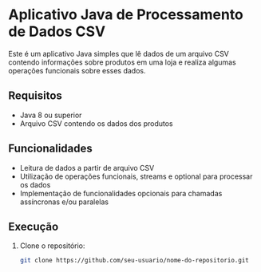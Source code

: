 # Aplicativo Java de Processamento de Dados CSV

Este é um aplicativo Java simples que lê dados de um arquivo CSV contendo informações sobre produtos em uma loja e realiza algumas operações funcionais sobre esses dados.

## Requisitos

- Java 8 ou superior
- Arquivo CSV contendo os dados dos produtos

## Funcionalidades

- Leitura de dados a partir de arquivo CSV
- Utilização de operações funcionais, streams e optional para processar os dados
- Implementação de funcionalidades opcionais para chamadas assíncronas e/ou paralelas

## Execução

1. Clone o repositório:

   ```bash
   git clone https://github.com/seu-usuario/nome-do-repositorio.git
